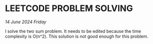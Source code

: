 # LEETCODE PROBLEM SOLVING
*14 June 2024 Friday*

I solve the two sum problem. It needs to be edited because the time complexity is O(n^2). This solution is not good enough for this problem.
